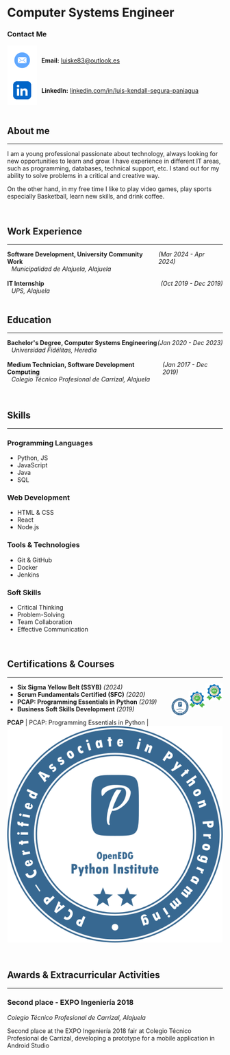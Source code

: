 # Computer Systems Engineer

### Contact Me
<div style="display: flex; align-items: center;">
  <img src="assets/img/mail-icon.png" alt="Mail Icon" style="width: 70px; height: 70px; vertical-align: middle;">
  <span style="margin-left: 10px;"><strong>Email:</strong> <a href="mailto:luiske83@outlook.es">luiske83@outlook.es</a></span>
</div>
<div style="display: flex; align-items: center;">
  <img src="assets/img/linkedin-icon.png" alt="LinkedIn Icon" style="width: 70px; height: 70px; vertical-align: middle;">
  <span style="margin-left: 10px;"><strong>LinkedIn:</strong> <a href="https://www.linkedin.com/in/luis-kendall-segura-paniagua/">linkedin.com/in/luis-kendall-segura-paniagua</a></span>
</div>

<br/>

## About me
_____________________________________________________________________
I am a young professional passionate about technology, always looking for new opportunities to learn and grow. I have experience in different IT areas, such as programming, databases, technical support, etc. I stand out for my ability to solve problems in a critical and creative way.

On the other hand, in my free time I like to play video games, play sports especially Basketball, learn new skills, and drink coffee.


<br/>

## Work Experience
_____________________________________________________________________
<div style="display: flex; justify-content: space-between; align-items: center;">
  <div><strong>Software Development, University Community Work</strong></div>
  <div><em>(Mar 2024 - Apr 2024)</em></div>
</div>
<div style="margin-left: 10px;"><em>Municipalidad de Alajuela, Alajuela</em></div>
<br/>

<div style="display: flex; justify-content: space-between; align-items: center;">
  <div><strong>IT Internship</strong></div>
  <div><em>(Oct 2019 - Dec 2019)</em></div>
</div>
<div style="margin-left: 10px;"><em>UPS, Alajuela</em></div>


<br/>

## Education
_____________________________________________________________________
<div style="display: flex; justify-content: space-between; align-items: center;">
  <div><strong>Bachelor's Degree, Computer Systems Engineering</strong></div>
  <div><em>(Jan 2020 - Dec 2023)</em></div>
</div>
<div style="margin-left: 10px;"><em>Universidad Fidélitas, Heredia</em></div>
<br/>

<div style="display: flex; justify-content: space-between; align-items: center;">
  <div><strong>Medium Technician, Software Development Computing</strong></div>
  <div><em>(Jan 2017 - Dec 2019)</em></div>
</div>
<div style="margin-left: 10px;"><em>Colegio Técnico Profesional de Carrizal, Alajuela</em></div>
<br/>


<br/>

## Skills
_____________________________________________________________________

### Programming Languages
- Python, JS
- JavaScript
- Java
- SQL

### Web Development
- HTML & CSS
- React
- Node.js

### Tools & Technologies
- Git & GitHub
- Docker
- Jenkins

### Soft Skills
- Critical Thinking
- Problem-Solving
- Team Collaboration
- Effective Communication


<br/>

## Certifications & Courses
_____________________________________________________________________
<ul>
  <li>
    <strong>Six Sigma Yellow Belt (SSYB)</strong> <em>(2024)</em>
    <span style="float: right;"><img src="assets/img/sigma-icon.png" alt="Six Sigma Icon" style="width: 40px; height: 40px; vertical-align: middle;"></span>
  </li>
  <li>
    <strong>Scrum Fundamentals Certified (SFC)</strong> <em>(2020)</em>
    <span style="float: right;"><img src="assets/img/scrum-icon.png" alt="Scrum Icon" style="width: 40px; height: 40px; vertical-align: middle;"></span>
  </li>
  <li>
    <strong>PCAP: Programming Essentials in Python</strong> <em>(2019)</em>
    <span style="float: right;"><img src="assets/img/python-icon.png" alt="Python Icon" style="width: 40px; height: 40px; vertical-align: middle;"></span>
  </li>
  <li>
    <strong>Business Soft Skills Development</strong> <em>(2019)</em>
  </li>
</ul>

**PCAP** | PCAP: Programming Essentials in Python  | ![AZ-900](/assets/img/python-icon.png)


<br/>

## Awards & Extracurricular Activities
_____________________________________________________________________

### Second place - EXPO Ingeniería 2018
*Colegio Técnico Profesional de Carrizal, Alajuela* <br/>

Second place at the EXPO Ingeniería 2018 fair at Colegio Técnico Profesional de Carrizal,
developing a prototype for a mobile application in Android Studio
